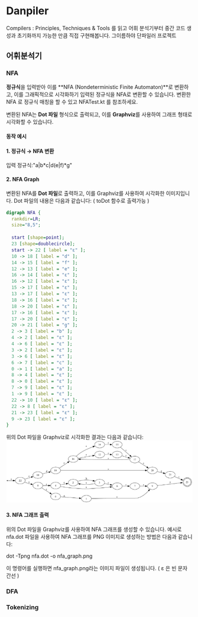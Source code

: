 # Danpiler
Compilers : Principles, Techniques &amp; Tools 를 읽고 어휘 분석기부터 중간 코드 생성과 초기화까지 가능한 만큼 직접 구현해봅니다. 그이름하야 단파일러 프로젝트


## 어휘분석기

### NFA
**정규식**을 입력받아 이를 **NFA (Nondeterministic Finite Automaton)**로 변환하고, 이를 그래픽적으로 시각화하기
입력된 정규식을 NFA로 변환할 수 있습니다. 변환한 NFA 로 정규식 매칭을 할 수 있고 NFATest.kt 를 참조하세요.

변환된 NFA는 **Dot 파일** 형식으로 출력되고, 이를 **Graphviz**를 사용하여 그래프 형태로 시각화할 수 있습니다.

#### 동작 예시
#### 1. 정규식 → NFA 변환

입력 정규식:"a|b*c|d(e|f)*g"
#### 2. NFA Graph

변환된 NFA를 **Dot 파일**로 출력하고, 이를 Graphviz를 사용하여 시각화한 이미지입니다. Dot 파일의 내용은 다음과 같습니다:
( toDot 함수로 출력가능 )
```dot
digraph NFA {
  rankdir=LR;
  size="8,5";

  start [shape=point];
  23 [shape=doublecircle];
  start -> 22 [ label = "ε" ];
  10 -> 18 [ label = "d" ];
  14 -> 15 [ label = "f" ];
  12 -> 13 [ label = "e" ];
  16 -> 14 [ label = "ε" ];
  16 -> 12 [ label = "ε" ];
  15 -> 17 [ label = "ε" ];
  13 -> 17 [ label = "ε" ];
  18 -> 16 [ label = "ε" ];
  18 -> 20 [ label = "ε" ];
  17 -> 16 [ label = "ε" ];
  17 -> 20 [ label = "ε" ];
  20 -> 21 [ label = "g" ];
  2 -> 3 [ label = "b" ];
  4 -> 2 [ label = "ε" ];
  4 -> 6 [ label = "ε" ];
  3 -> 2 [ label = "ε" ];
  3 -> 6 [ label = "ε" ];
  6 -> 7 [ label = "c" ];
  0 -> 1 [ label = "a" ];
  8 -> 4 [ label = "ε" ];
  8 -> 0 [ label = "ε" ];
  7 -> 9 [ label = "ε" ];
  1 -> 9 [ label = "ε" ];
  22 -> 10 [ label = "ε" ];
  22 -> 8 [ label = "ε" ];
  21 -> 23 [ label = "ε" ];
  9 -> 23 [ label = "ε" ];
}
```

위의 Dot 파일을 Graphviz로 시각화한 결과는 다음과 같습니다:
![image](src/test/kotlin/nfa.png)

#### 3. NFA 그래프 출력
위의 Dot 파일을 Graphviz를 사용하여 NFA 그래프를 생성할 수 있습니다. 예시로 nfa.dot 파일을 사용하여 NFA 그래프를 PNG 이미지로 생성하는 방법은 다음과 같습니다:

dot -Tpng nfa.dot -o nfa_graph.png

이 명령어를 실행하면 nfa_graph.png라는 이미지 파일이 생성됩니다.
( ε 은 빈 문자 간선 )

### DFA

### Tokenizing


